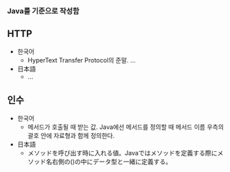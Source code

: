 ﻿### Java를 기준으로 작성함

## HTTP

- 한국어
    - HyperText Transfer Protocol의 준말. ...
- 日本語
    - ...

## 인수

- 한국어
    - 메서드가 호출될 때 받는 값. Java에선 메서드를 정의할 때 메서드 이름 우측의 괄호 안에 자료형과 함께 정의한다.
- 日本語
    - メソッドを呼び出す時に入れる値。Javaではメソッドを定義する際にメソッド名右側の()の中にデータ型と一緒に定義する。